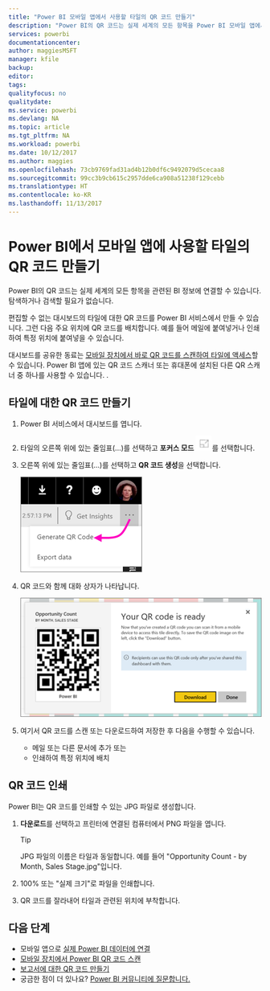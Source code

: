 ```yaml
---
title: "Power BI 모바일 앱에서 사용할 타일의 QR 코드 만들기"
description: "Power BI의 QR 코드는 실제 세계의 모든 항목을 Power BI 모바일 앱에서 관련된 BI 정보에 연결할 수 있습니다. 검색할 필요가 없습니다."
services: powerbi
documentationcenter: 
author: maggiesMSFT
manager: kfile
backup: 
editor: 
tags: 
qualityfocus: no
qualitydate: 
ms.service: powerbi
ms.devlang: NA
ms.topic: article
ms.tgt_pltfrm: NA
ms.workload: powerbi
ms.date: 10/12/2017
ms.author: maggies
ms.openlocfilehash: 73cb9769fad31ad4b12b0df6c9492079d5cecaa8
ms.sourcegitcommit: 99cc3b9cb615c2957dde6ca908a51238f129cebb
ms.translationtype: HT
ms.contentlocale: ko-KR
ms.lasthandoff: 11/13/2017
---
```

# <a name="create-a-qr-code-for-a-tile-in-power-bi-to-use-in-the-mobile-apps"></a>Power BI에서 모바일 앱에 사용할 타일의 QR 코드 만들기
Power BI의 QR 코드는 실제 세계의 모든 항목을 관련된 BI 정보에 연결할 수 있습니다. 탐색하거나 검색할 필요가 없습니다.

편집할 수 없는 대시보드의 타일에 대한 QR 코드를 Power BI 서비스에서 만들 수 있습니다. 그런 다음 주요 위치에 QR 코드를 배치합니다. 예를 들어 메일에 붙여넣거나 인쇄하여 특정 위치에 붙여넣을 수 있습니다. 

대시보드를 공유한 동료는 [모바일 장치에서 바로 QR 코드를 스캔하여 타일에 액세스](mobile-apps-qr-code.md)할 수 있습니다. Power BI 앱에 있는 QR 코드 스캐너 또는 휴대폰에 설치된 다른 QR 스캐너 중 하나를 사용할 수 있습니다. .

## <a name="create-a-qr-code-for-a-tile"></a>타일에 대한 QR 코드 만들기
1. Power BI 서비스에서 대시보드를 엽니다.
2. 타일의 오른쪽 위에 있는 줄임표(...)를 선택하고 **포커스 모드** ![](media/service-create-qr-code-for-tile/fullscreen-icon.jpg)를 선택합니다.
3. 오른쪽 위에 있는 줄임표(...)를 선택하고 **QR 코드 생성**을 선택합니다. 
   
    ![](media/service-create-qr-code-for-tile/power-bi-create-qr-code-tile.png)
4. QR 코드와 함께 대화 상자가 나타납니다. 
   
    ![](media/service-create-qr-code-for-tile/pbi_qrcode_opportunity_count.png)
5. 여기서 QR 코드를 스캔 또는 다운로드하여 저장한 후 다음을 수행할 수 있습니다. 
   
   * 메일 또는 다른 문서에 추가 또는 
   * 인쇄하여 특정 위치에 배치 

## <a name="print-the-qr-code"></a>QR 코드 인쇄
Power BI는 QR 코드를 인쇄할 수 있는 JPG 파일로 생성합니다. 

1. **다운로드**를 선택하고 프린터에 연결된 컴퓨터에서 PNG 파일을 엽니다.  
   
   > [!TIP]
   > JPG 파일의 이름은 타일과 동일합니다. 예를 들어 "Opportunity Count - by Month, Sales Stage.jpg"입니다.
   > 
   > 
2. 100% 또는 "실제 크기"로 파일을 인쇄합니다.  
3. QR 코드를 잘라내어 타일과 관련된 위치에 부착합니다. 

## <a name="next-steps"></a>다음 단계
* 모바일 앱으로 [실제 Power BI 데이터에 연결](mobile-apps-data-in-real-world-context.md)
* [모바일 장치에서 Power BI QR 코드 스캔](mobile-apps-qr-code.md)
* [보고서에 대한 QR 코드 만들기](service-create-qr-code-for-report.md)
* 궁금한 점이 더 있나요? [Power BI 커뮤니티에 질문합니다.](http://community.powerbi.com/)

